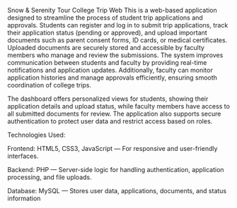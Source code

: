Snow & Serenity Tour College Trip Web
This is a web-based application designed to streamline the process of student trip applications and approvals. Students can register and log in to submit trip applications, track their application status (pending or approved), and upload important documents such as parent consent forms, ID cards, or medical certificates. Uploaded documents are securely stored and accessible by faculty members who manage and review the submissions. The system improves communication between students and faculty by providing real-time notifications and application updates. Additionally, faculty can monitor application histories and manage approvals efficiently, ensuring smooth coordination of college trips.

The dashboard offers personalized views for students, showing their application details and upload status, while faculty members have access to all submitted documents for review. The application also supports secure authentication to protect user data and restrict access based on roles.

Technologies Used:

Frontend: HTML5, CSS3, JavaScript — For responsive and user-friendly interfaces.

Backend: PHP — Server-side logic for handling authentication, application processing, and file uploads.

Database: MySQL — Stores user data, applications, documents, and status information
